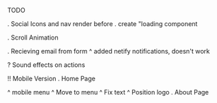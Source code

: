 TODO
<!-- . Change Gatsby Icon in tab
. Change URL to name -->
. Social Icons and nav render before 
. create "loading component
<!-- . Github Icon dont always start hover animation -->
<!-- . Write real Content -->
<!-- . Redesign skills icons  -->
<!-- ! Make Work Component -->
. Scroll Animation
<!-- . Img blend effect or any -->
. Recieving email from form
  ^ added netify notifications, doesn't work
<!-- . And working solcial icons -->
<!-- . Deploy some apps on gh pages or netify -->
<!-- . Go home on sunglasses icon -->
? Sound effects on actions

!! Mobile Version
. Home Page
  <!-- ^ Reduce intesitivy of background -->
  ^ mobile menu
  ^ Move to menu 
  ^ Fix text
  ^ Position logo
. About Page
  <!-- ^ Don't display Avatar - move to menu -->
  <!-- ^ Increase width of the inputs -->
  

